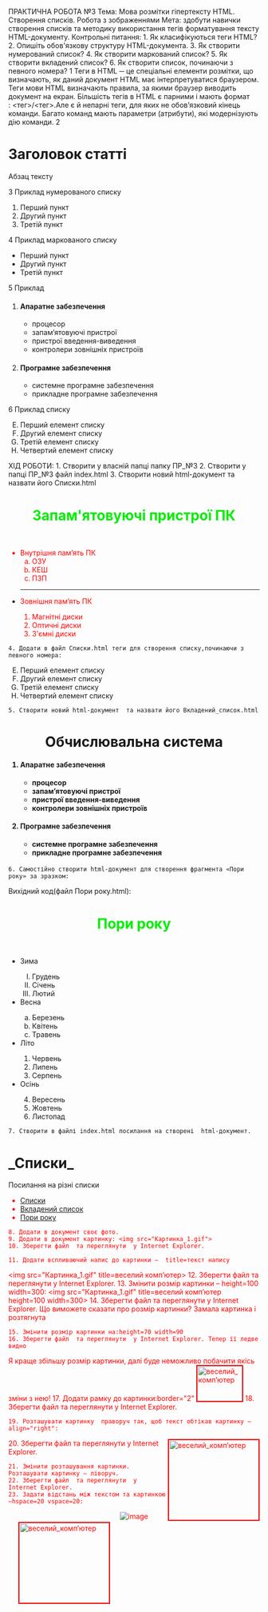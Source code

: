 
ПРАКТИЧНА  РОБОТА  №3
Тема: Мова розмітки гіпертексту HTML. Створення списків. Робота з зображеннями
Мета: здобути навички створення списків та методику використання тегів форматування тексту  HTML-документу.
Контрольні питання:
    1. Як класифікуються теги HTML?
    2. Опишіть обов'язкову структуру HTML-документа.
    3. Як створити нумерований список?
    4. Як створити маркований список?
    5. Як створити вкладений список?
    6. Як створити список, починаючи з певного номера?
1 Теги в HTML ─ це спеціальні елементи розмітки, що визначають, як даний документ HTML має інтерпретуватися браузером. Теги мови HTML визначають правила, за якими браузер виводить документ на екран.
Більшість тегів в HTML є парними і мають формат : <тег>/<тег>.Але є й непарні теги, для яких не обов’язковий кінець команди. Багато команд мають параметри (атрибути), які модернізують дію команди.
2<!DOCTYPE html> 
<html> 
<head> 
	<title>Назва сторінки</title>
</head> 
<body>
 	<h1>Заголовок статті</h1>
 	<p>Абзац тексту</p>
 </body>
</html>
3  Приклад нумерованого списку
<ol>
        <li>  Перший пункт </li>
        <li>  Другий пункт </li>
        <li>  Третій пункт </li>
  </ol>
4 Приклад маркованого списку
<ul>
        <li>  Перший пункт </li>
        <li>  Другий пункт </li>
        <li>  Третій пункт </li>
  </ul>
5 Приклад 
<OL> 


<LI> <h4>Апаратне забезпечення</h4> 

<UL> 

<LI> процесор 

<LI> запам’ятовуючі пристрої 

<LI>пристрої введення-виведення 

<LI>контролери зовнішніх пристроїв 

</UL> 

<LI> <h4>Програмне забезпечення</h4> 

<UL> 

<LI> системне програмне забезпечення 

<LI> прикладне програмне забезпечення 

</UL> 

</OL>

 6  Приклад списку
<OL TYPE = "A" START="5">   
<LI>Перший елемент списку</LI>
<LI> Другий елемент списку</LI>
<LI> Третій елемент списку</LI>
<LI> Четвертий елемент списку</LI>
</OL>


ХІД РОБОТИ:
    1. Створити у власній папці папку ПР_№3
    2. Створити у папці ПР_№3 файл index.html 
    3. Створити новий html-документ  та назвати його Списки.html
<html> 
<title> Запам'ятовуючі пристрої ПК </title>
<body> 
<H1 align=center> <font color=”green”> Запам'ятовуючі пристрої ПК  </font> </H1> 
<br> 
<ul type=”sguare”><font color=red>
<li> Внутрішня пам’ять ПК
<ol type="a" >
<li> ОЗУ
<li> КЕШ
<li> ПЗП
</ol >
<hr size=5 color=”green” >
<li> Зовнішня пам’ять ПК
<ol type="1" >
<li> Магнітні диски
<li> Оптичні диски
<li> З'ємні диски
</ol>    </font>        </ul>       
</body>           
</html>

    4. Додати в файл Списки.html теги для створення списку,починаючи з певного номера:
<OL TYPE = "A" START="5">   
<LI>Перший елемент списку</LI>
<LI> Другий елемент списку</LI>
<LI> Третій елемент списку</LI>
<LI> Четвертий елемент списку</LI>
</OL>

    5. Створити новий html-документ  та назвати його Вкладений_список.html
<HTML>
	<HEAD>
	<TITLE> Вкладений список  </TITLE>
           </HEAD>
<BODY>
<h1><center>Обчислювальна система </center></h1>
<h4><OL>
<LI> <h4>Апаратне забезпечення</h4>
         <UL>
<LI> процесор
	<LI> запам’ятовуючі пристрої
          <LI>пристрої введення-виведення
          <LI>контролери зовнішніх пристроїв
</UL>
<LI> <h4>Програмне забезпечення</h4>
            <UL>
	<LI> системне програмне забезпечення
	<LI> прикладне програмне забезпечення
            </UL>
</OL></h4>
</BODY>
</HTML>

    6. Самостійно створити html-документ для створення фрагмента «Пори року» за зразком:
 Вихідний код(файл Пори року.html):
<html>
<title> САМОСТІЙНО </title>
<body>
<H1 align=center> <font color=”green”> Пори року  </font> </H1>
<br>
<ul type=”sguare”>
  <li> Зима </li>
<ol type="I" >
  <li> Грудень</li>
  <li> Січень </li>
  <li> Лютий </li>
</ol >

<li> Весна </li>
<ol type="a" >
<li> Березень </li>
<li> Квітень </li>
<li> Травень </li>
</ol >

<li> Літо </li>
<ol type="1" >
<li> Червень </li>
<li> Липень </li>
<li> Серпень </li>
</ol >

<li> Осінь </li>
<ol type="1" start="4" >
<li> Вересень </li>
<li> Жовтень </li>
<li> Листопад </li>
</ol >
</ul>
</body>
</html>


    7. Створити в файлі index.html посилання на створені  html-документ.
<!DOCTYPE html>
<html>
<head>
    <title>Різні списки</title>
</head>
<body>
    <h1>_Списки_</h1>
    <p>Посилання на різні списки</p>
    <ul type=”sguare”> <font color=red>
      <li> <a href="Списки.html">Списки</a> </li>
      <li> <a href="Вкладений список.html">Вкладений список</a> </li>
      <li> <a href="Пори року.html">Пори року</a> </li>
    </ul>
</body>
</html>

    8. Додати в документ своє фото.
    9. Додати в документ картинку: <img src="Картинка_1.gif">
    10. Зберегти файл  та переглянути  у Internet Explorer.

    11. Додати вспливаючий напис до картинки –  title=текст напису
<img src="Картинка_1.gif"  title=веселий комп’ютер>
    12. Зберегти файл  та переглянути  у Internet Explorer.
    13. Змінити розмір картинки – height=100 width=300:
<img src="Картинка_1.gif" title=веселий комп’ютер  height=100 width=300>
    14. Зберегти файл  та переглянути  у Internet Explorer. Що виможете сказати про розмір картинки? Замала картинка і розтягнута

    15. Змінити розмір картинки на:height=70 width=90
    16. Зберегти файл  та переглянути  у Internet Explorer. Тепер її ледве видно

Я краще збільшу розмір картинки, далі буде неможливо побачити якісь зміни з нею!
    17. Додати рамку до картинки:border="2"
<img src="Картинка_1.gif" title=веселий_комп’ютер  height=70 width=90 border="2">
    18. Зберегти файл  та переглянути  у Internet Explorer.

    19. Розташувати картинку  праворуч так, щоб текст обтікав картинку –align="right":
<img src="Картинка_1.gif" title=веселий_комп’ютер  height=160 width=180 border="2" align="right">
    20. Зберегти файл  та переглянути  у Internet Explorer.

    21. Змінити розташування картинки. Розташувати картинку – ліворуч.
    22. Зберегти файл  та переглянути  у Internet Explorer.
    23. Задати відстань між текстом та картинкою  –hspace=20 vspace=20:
<img src="Картинка_1.gif"  title=веселий_комп’ютер  height=160  width=180  border="2"   align="left" hspace=20 vspace=20>

![image](https://user-images.githubusercontent.com/113579489/210509256-df7e12e1-9d46-422e-b24a-88e6d49c6cb1.png)





